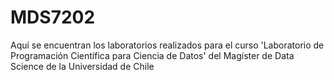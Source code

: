 # MDS7202

Aquí se encuentran los laboratorios realizados para el curso 'Laboratorio de Programación Científica para Ciencia de Datos' del Magíster de Data Science de la Universidad de Chile
